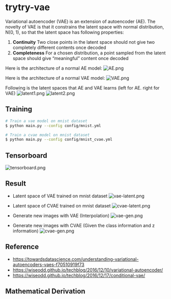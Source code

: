 # trytry-vae

Variational autoencoder (VAE) is an extension of autoencoder (AE). The novelty of VAE is that it constrains the latent space with normal distribution, N(0, 1), so that the latent space has following properties:
1. **Continuity**
Two close points in the latent space should not give two completely different contents once decoded
2. **Completeness**
For a chosen distribution, a point sampled from the latent space should give “meaningful” content once decoded

Here is the architecture of a normal AE model:
![AE.png](https://miro.medium.com/max/770/1*bY_ShNK6lBCQ3D9LYIfwJg@2x.png)

Here is the architecture of a normal VAE model:
![VAE.png](https://miro.medium.com/max/770/1*Q5dogodt3wzKKktE0v3dMQ@2x.png)

Following is the latent spaces that AE and VAE learns (left for AE. right for VAE)
![latent1.png](https://miro.medium.com/max/1100/1*9ouOKh2w-b3NNOVx4Mw9bg@2x.png)
![latent2.png](https://miro.medium.com/max/1100/1*83S0T8IEJyudR_I5rI9now@2x.png)

## Training
```bash
# Train a vae model on mnist dataset
$ python main.py --config config/mnist.yml

# Train a cvae model on mnist dataset
$ python main.py --config config/mnist_cvae.yml
```

## Tensorboard
![tensorboard.png](https://i.imgur.com/LiFWkdM.png)

## Result
- Latent space of VAE trained on mnist dataset
![vae-latent.png](https://i.imgur.com/VSIogUb.png)

- Latent space of CVAE trained on mnist dataset
![cvae-latent.png](https://i.imgur.com/plpFurk.png)

- Generate new images with VAE (Interpolation)
![vae-gen.png](https://i.imgur.com/pUWEcpq.png)

- Generate new images with CVAE (Given the class information and z information)
![cvae-gen.png](https://i.imgur.com/yTVjlGJ.png)

## Reference
- https://towardsdatascience.com/understanding-variational-autoencoders-vaes-f70510919f73
- https://wiseodd.github.io/techblog/2016/12/10/variational-autoencoder/
- https://wiseodd.github.io/techblog/2016/12/17/conditional-vae/

## Mathematical Derivation
